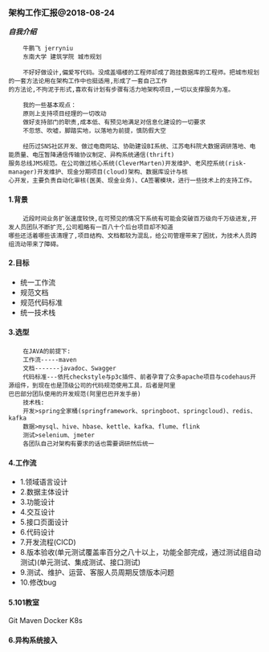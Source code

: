 ### 架构工作汇报@2018-08-24

***自我介绍***
```
    牛鹏飞 jerryniu
    东南大学 建筑学院 城市规划
    
    不好好做设计,偏爱写代码。没成盖塌楼的工程师却成了跑挂数据库的工程师。把城市规划的一套方法论用在架构工作中也挺适用,形成了一套自己工作
的方法论,不拘泥于形式,喜欢有计划有步骤有活力地架构项目,一切以支撑服务为准。

    我的一些基本观点：
    原则上支持项目经理的一切改动
    做好支持部门的职责,成本低、有预见地满足对信息化建设的一切要求
    不忽悠、吹嘘，脚踏实地，以落地为前提，慎防假大空
    
    经历过SNS社区开发、做过电商网站、协助建设BI系统、江苏电科院大数据调研落地、电能质量、电压暂降通信传输协议制定、异构系统通信(thrift)
服务总线JMS规范。在公司做过核心系统(CleverMarten)开发维护、老风控系统(risk-manager)开发维护、现金分期项目(cloud)架构、数据库设计与核
心开发，主要负责自动化审核(医美、现金业务)、CA签署模块，进行一些技术上的支持工作。
```

#### 1.背景
```
    近段时间业务扩张速度较快,在可预见的情况下系统有可能会突破百万级向千万级进发,开发人员团队不断扩充,公司粗略有一百八十个后台项目却不知道
哪些还活着哪些该清理了,项目结构、文档都较为混乱，给公司管理带来了困扰，为技术人员跨组流动带来了障碍。
```
#### 2.目标
* 统一工作流
* 规范文档
* 规范代码标准
* 统一技术栈
#### 3.选型
```
    在JAVA的前提下:
    工作流-----maven
    文档-------javadoc、Swagger
    代码标准---依托checkstyle与p3c插件、前者孕育了众多apache项目与codehaus开源组件，到现在也是顶级公司的代码规范使用工具，后者是阿里
巴巴部分团队使用的开发规范(阿里巴巴开发手册)
    技术栈:
    开发>spring全家桶(springframework、springboot、springcloud)、redis、kafka
    数据>mysql、hive、hbase、kettle、kafka、flume、flink
    测试>selenium、jmeter
    各团队自己对架构有要求的话也需要调研然后统一
```
#### 4.工作流
* 1.领域语言设计
* 2.数据主体设计
* 3.功能设计
* 4.交互设计
* 5.接口页面设计
* 6.代码设计
* 7.开发流程(CICD)
* 8.版本验收(单元测试覆盖率百分之八十以上，功能全部完成，通过测试组自动测试)(单元测试、集成测试、接口测试)
* 9.测试、维护、运营、客服人员周期反馈版本问题
* 10.修改bug
#### 5.101教室
Git
Maven
Docker
K8s
#### 6.异构系统接入
